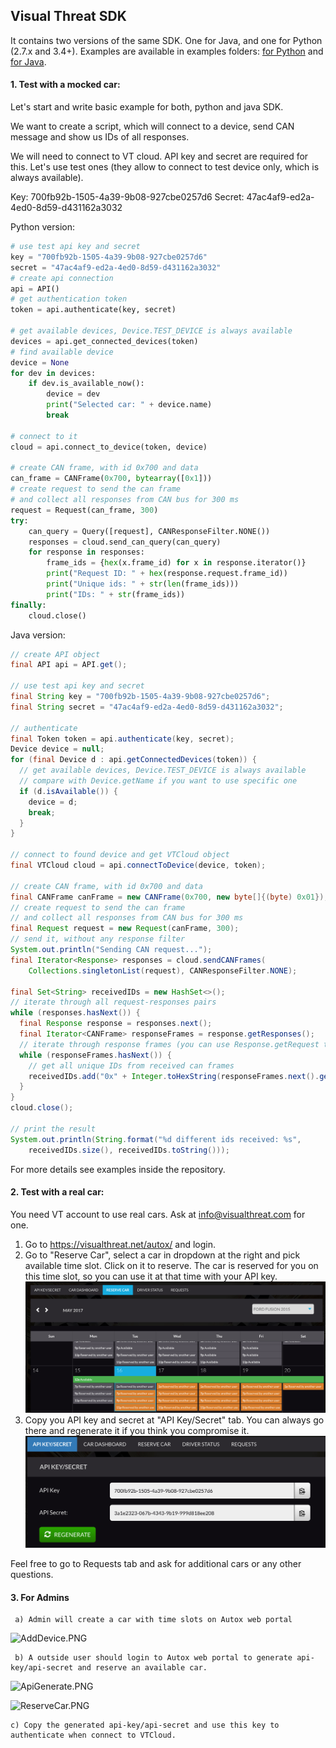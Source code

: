 ## Visual Threat SDK

It contains two versions of the same SDK. One for Java, and one for Python (2.7.x and 3.4+).
Examples are available in examples folders:
[for Python](./python/examples/fuzzing.py)
and [for Java](./java/examples/src/main/java/Fuzzing.java). 

#### 1. Test with a mocked car:
Let's start and write basic example for both, python and java SDK.

We want to create a script, which will connect to a device,
send CAN message and show us IDs of all responses.

We will need to connect to VT cloud. API key and secret are required for this.
Let's use test ones (they allow to connect to test device only, which is always available).

Key: 700fb92b-1505-4a39-9b08-927cbe0257d6
Secret: 47ac4af9-ed2a-4ed0-8d59-d431162a3032        

Python version:
```python
# use test api key and secret
key = "700fb92b-1505-4a39-9b08-927cbe0257d6"
secret = "47ac4af9-ed2a-4ed0-8d59-d431162a3032"
# create api connection
api = API()
# get authentication token
token = api.authenticate(key, secret)

# get available devices, Device.TEST_DEVICE is always available
devices = api.get_connected_devices(token)
# find available device
device = None
for dev in devices:
    if dev.is_available_now():
        device = dev
        print("Selected car: " + device.name)
        break

# connect to it
cloud = api.connect_to_device(token, device)

# create CAN frame, with id 0x700 and data
can_frame = CANFrame(0x700, bytearray([0x1]))
# create request to send the can frame
# and collect all responses from CAN bus for 300 ms
request = Request(can_frame, 300)
try:
    can_query = Query([request], CANResponseFilter.NONE())
    responses = cloud.send_can_query(can_query)
    for response in responses:
        frame_ids = {hex(x.frame_id) for x in response.iterator()}
        print("Request ID: " + hex(response.request.frame_id))
        print("Unique ids: " + str(len(frame_ids)))
        print("IDs: " + str(frame_ids))
finally:
    cloud.close()
```

Java version:
```java
// create API object
final API api = API.get();

// use test api key and secret
final String key = "700fb92b-1505-4a39-9b08-927cbe0257d6";
final String secret = "47ac4af9-ed2a-4ed0-8d59-d431162a3032";

// authenticate
final Token token = api.authenticate(key, secret);
Device device = null;
for (final Device d : api.getConnectedDevices(token)) {
  // get available devices, Device.TEST_DEVICE is always available
  // compare with Device.getName if you want to use specific one
  if (d.isAvailable()) {
    device = d;
    break;
  }
}

// connect to found device and get VTCloud object
final VTCloud cloud = api.connectToDevice(device, token);

// create CAN frame, with id 0x700 and data
final CANFrame canFrame = new CANFrame(0x700, new byte[]{(byte) 0x01});
// create request to send the can frame
// and collect all responses from CAN bus for 300 ms
final Request request = new Request(canFrame, 300);
// send it, without any response filter
System.out.println("Sending CAN request...");
final Iterator<Response> responses = cloud.sendCANFrames(
    Collections.singletonList(request), CANResponseFilter.NONE);

final Set<String> receivedIDs = new HashSet<>();
// iterate through all request-responses pairs
while (responses.hasNext()) {
  final Response response = responses.next();
  final Iterator<CANFrame> responseFrames = response.getResponses();
  // iterate through response frames (you can use Response.getRequest to see request)
  while (responseFrames.hasNext()) {
    // get all unique IDs from received can frames
    receivedIDs.add("0x" + Integer.toHexString(responseFrames.next().getId()));
  }
}
cloud.close();

// print the result
System.out.println(String.format("%d different ids received: %s",
    receivedIDs.size(), receivedIDs.toString()));
```

For more details see examples inside the repository.

#### 2. Test with a real car:
You need VT account to use real cars. Ask at info@visualthreat.com for one.

1. Go to https://visualthreat.net/autox/ and login.
2. Go to "Reserve Car", select a car in dropdown at the right and pick available time slot.
   Click on it to reserve. The car is reserved for you on this time slot, so you can use it at that time with
   your API key.
   ![reserve.png](docs/reserve.png)
3. Copy you API key and secret at "API Key/Secret" tab. You can always go there and regenerate it if you think
   you compromise it.
   ![api-key-secret.png](docs/api-key-secret.png)
   
Feel free to go to Requests tab and ask for additional cars or any other questions.
   
#### 3. For Admins

     a) Admin will create a car with time slots on Autox web portal
![AddDevice.PNG](https://bitbucket.org/repo/jgEKG7K/images/2364711376-AddDevice.PNG)

     b) A outside user should login to Autox web portal to generate api-key/api-secret and reserve an available car.
![ApiGenerate.PNG](https://bitbucket.org/repo/jgEKG7K/images/217926279-ApiGenerate.PNG)

![ReserveCar.PNG](https://bitbucket.org/repo/jgEKG7K/images/3034823481-ReserveCar.PNG)
  
    c) Copy the generated api-key/api-secret and use this key to authenticate when connect to VTCloud.
